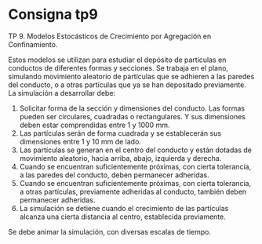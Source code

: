 # Consigna tp9

TP 9. Modelos Estocásticos de Crecimiento por Agregación en Confinamiento.

Estos modelos se utilizan para estudiar el depósito de partículas en conductos de diferentes formas y secciones. Se trabaja en el plano, simulando movimiento aleatorio de partículas que se adhieren a las paredes del conducto, o a otras partículas que ya se han depositado previamente.
La simulación a desarrollar debe:
1) Solicitar forma de la sección y dimensiones del conducto. Las formas pueden ser circulares, cuadradas o rectangulares. Y sus dimensiones deben estar comprendidas entre 1 y 1000 mm.
2) Las partículas serán de forma cuadrada y se establecerán sus dimensiones entre 1 y 10 mm de lado.
3) Las partículas se generan en el centro del conducto y están dotadas de movimiento aleatorio, hacia arriba, abajo, izquierda y derecha.
4) Cuando se encuentran suficientemente próximas, con cierta tolerancia, a las paredes del conducto, deben permanecer adheridas.
5) Cuando se encuentran suficientemente próximas, con cierta tolerancia, a otras partículas, previamente adheridas al conducto, también deben permanecer adheridas.
6) La simulación se detiene cuando el crecimiento de las partículas alcanza una cierta distancia al centro, establecida previamente.

Se debe animar la simulación, con diversas escalas de tiempo.
